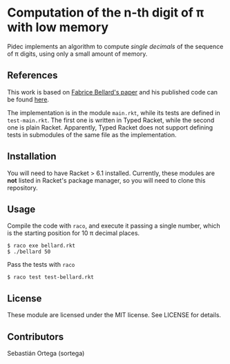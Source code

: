 # Computation of the n-th digit of π with low memory

Pidec implements an algorithm to compute *single decimals* of the sequence of π
digits, using only a small amount of memory.

## References

This work is based on [Fabrice Bellard's paper](http://bellard.org/pi/pi_n2/pi_n2.html)
and his published code can be found [here](http://bellard.org/pi/pi.c).

The implementation is in the module `main.rkt`, while its tests are defined in
`test-main.rkt`. The first one is written in Typed Racket, while the second one
is plain Racket. Apparently, Typed Racket does not support defining tests in
submodules of the same file as the implementation.
 

## Installation

You will need to have Racket > 6.1 installed. Currently, these modules are
**not** listed in Racket's package manager, so you will need to clone this
repository.

## Usage

Compile the code with `raco`, and execute it passing a single number, which is
the starting position for 10 π decimal places.

    $ raco exe bellard.rkt
    $ ./bellard 50

Pass the tests with `raco`

    $ raco test test-bellard.rkt

## License

These module are licensed under the MIT license. See LICENSE for details.

## Contributors

Sebastián Ortega (sortega)
